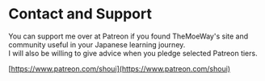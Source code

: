 # Contact and Support

You can support me over at Patreon if you found TheMoeWay's site and community useful in your Japanese learning journey.  
I will also be willing to give advice when you pledge selected Patreon tiers.  

[https://www.patreon.com/shoui](https://www.patreon.com/shoui)  

